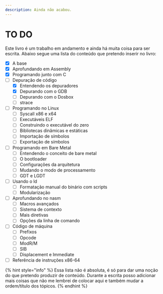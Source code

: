 ```yaml
---
description: Ainda não acabou.
---
```


# TO DO

Este livro é um trabalho em andamento e ainda há muita coisa para ser escrita. Abaixo segue uma lista do conteúdo que pretendo inserir no livro:

* [x] A base
* [x] Aprofundando em Assembly
* [x] Programando junto com C
* [ ] Depuração de código
  * [x] Entendendo os depuradores
  * [x] Depurando com o GDB
  * [ ] Depurando com o Dosbox
  * [ ] strace
* [ ] Programando no Linux
  * [ ] Syscall x86 e x64
  * [ ] Executáveis ELF
  * [ ] Construindo o executável do zero
  * [ ] Bibliotecas dinâmicas e estáticas
  * [ ] Importação de símbolos
  * [ ] Exportação de símbolos
* [ ] Programando em Bare Metal
  * [ ] Entendendo o conceito de bare metal
  * [ ] O bootloader
  * [ ] Configurações da arquitetura
  * [ ] Mudando o modo de processamento
  * [ ] GDT e LGDT
* [ ] Usando o ld
  * [ ] Formatação manual do binário com scripts
  * [ ] Modularização
* [ ] Aprofundando no nasm
  * [ ] Macros avançados
  * [ ] Sistema de contexto
  * [ ] Mais diretivas
  * [ ] Opções da linha de comando
* [ ] Código de máquina
  * [ ] Prefixos
  * [ ] Opcode
  * [ ] ModR/M
  * [ ] SIB
  * [ ] Displacement e Immediate
* [ ] Referência de instruções x86-64

{% hint style="info" %}
Essa lista não é absoluta, é só para dar uma noção do que pretendo produzir de conteúdo. Durante a escrita posso adicionar mais coisas que não me lembrei de colocar aqui e também mudar a ordem/título dos tópicos.
{% endhint %}

